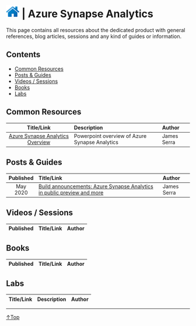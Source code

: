 # [![Home](../img/home.png)](../README.md "Home") | Azure Synapse Analytics

This page contains all resources about the dedicated product with general references, blog articles, sessions and any kind of guides or information.

## Contents
- [Common Resources](#common-resource)
- [Posts & Guides](#posts-&-guides)
- [Videos / Sessions](#videos-/-sessions)
- [Books](#books)
- [Labs](#labs)


## Common Resources
| Title/Link | Description | Author |
| :--------: | :---------- | :----- |
| [Azure Synapse Analytics Overview](https://www.slideshare.net/jamserra/azure-synapse-analytics-overview-234122698?from_action=save) | Powerpoint overview of Azure Synapse Analytics | James Serra |


## Posts & Guides
| Published | Title/Link                                                                                                                           | Author           |
| :-------: | :----------------------------------------------------------------------------------------------------------------------------------- | :--------------- |
| May 2020 | [Build announcements: Azure Synapse Analytics in public preview and more](http://www.jamesserra.com/archive/2020/05/build-announcements-azure-synapse-analytics-in-public-preview-and-more/) | James Serra |

## Videos / Sessions
| Published | Title/Link | Author |
| :-------: | :--------- | :----- |


## Books
| Published | Title/Link | Author |
| :-------: | :--------- | :----- |

## Labs
| Title/Link | Description | Author |
| :--------: | :---------- | :----- |
___
 <a href="#top" title="Back to the top.">↑Top</a>

